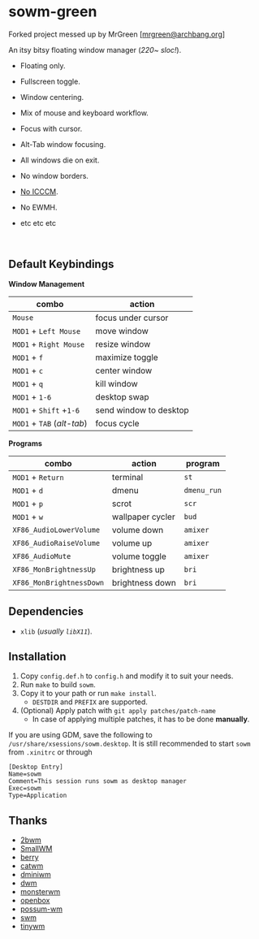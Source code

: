 # sowm-green 

Forked project messed up by MrGreen [mrgreen@archbang.org]



An itsy bitsy floating window manager (*220~ sloc!*).

- Floating only.
- Fullscreen toggle.
- Window centering.
- Mix of mouse and keyboard workflow.
- Focus with cursor.

- Alt-Tab window focusing.
- All windows die on exit.
- No window borders.
- [No ICCCM](https://web.archive.org/web/20190617214524/https://raw.githubusercontent.com/kfish/xsel/1a1c5edf0dc129055f7764c666da2dd468df6016/rant.txt).
- No EWMH.
- etc etc etc


<br>


## Default Keybindings

**Window Management**

| combo                      | action                 |
| -------------------------- | -----------------------|
| `Mouse`                    | focus under cursor     |
| `MOD1` + `Left Mouse`      | move window            |
| `MOD1` + `Right Mouse`     | resize window          |
| `MOD1` + `f`               | maximize toggle        |
| `MOD1` + `c`               | center window          |
| `MOD1` + `q`               | kill window            |
| `MOD1` + `1-6`             | desktop swap           |
| `MOD1` + `Shift` +`1-6`    | send window to desktop |
| `MOD1` + `TAB` (*alt-tab*) | focus cycle            |

**Programs**

| combo                    | action           | program        |
| ------------------------ | ---------------- | -------------- |
| `MOD1` + `Return`        | terminal         | `st`           |
| `MOD1` + `d`             | dmenu            | `dmenu_run`    |
| `MOD1` + `p`             | scrot            | `scr`          |
| `MOD1` + `w`             | wallpaper cycler | `bud`          |
| `XF86_AudioLowerVolume`  | volume down      | `amixer`       |
| `XF86_AudioRaiseVolume`  | volume up        | `amixer`       |
| `XF86_AudioMute`         | volume toggle    | `amixer`       |
| `XF86_MonBrightnessUp`   | brightness up    | `bri`          |
| `XF86_MonBrightnessDown` | brightness down  | `bri`          |


## Dependencies

- `xlib` (*usually `libX11`*).


## Installation

1) Copy `config.def.h` to `config.h` and modify it to suit your needs.
2) Run `make` to build `sowm`.
3) Copy it to your path or run `make install`.
    - `DESTDIR` and `PREFIX` are supported.
4) (Optional) Apply patch with `git apply patches/patch-name`
    - In case of applying multiple patches, it has to be done **manually**.

If you are using GDM, save the following to `/usr/share/xsessions/sowm.desktop`. It is still recommended to start `sowm` from `.xinitrc` or through

```
[Desktop Entry]
Name=sowm
Comment=This session runs sowm as desktop manager
Exec=sowm
Type=Application
```


## Thanks

- [2bwm](https://github.com/venam/2bwm)
- [SmallWM](https://github.com/adamnew123456/SmallWM)
- [berry](https://github.com/JLErvin/berry)
- [catwm](https://github.com/pyknite/catwm)
- [dminiwm](https://github.com/moetunes/dminiwm)
- [dwm](https://dwm.suckless.org)
- [monsterwm](https://github.com/c00kiemon5ter/monsterwm)
- [openbox](https://github.com/danakj/openbox)
- [possum-wm](https://github.com/duckinator/possum-wm)
- [swm](https://github.com/dcat/swm)
- [tinywm](http://incise.org/tinywm.html)
